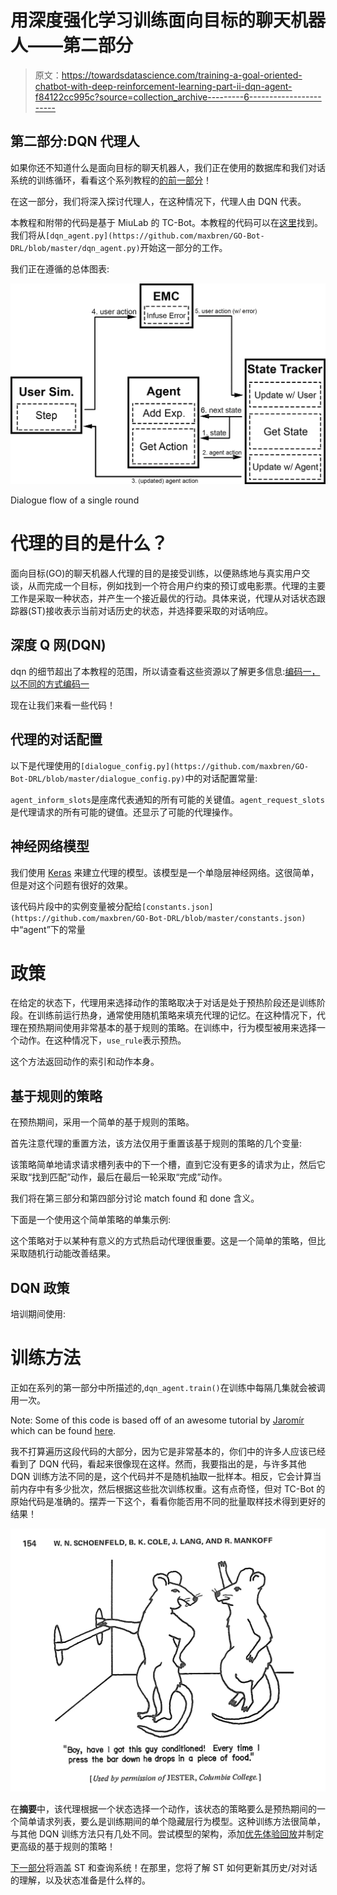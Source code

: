 # 用深度强化学习训练面向目标的聊天机器人——第二部分

> 原文：<https://towardsdatascience.com/training-a-goal-oriented-chatbot-with-deep-reinforcement-learning-part-ii-dqn-agent-f84122cc995c?source=collection_archive---------6----------------------->

## 第二部分:DQN 代理人

如果你还不知道什么是面向目标的聊天机器人，我们正在使用的数据库和我们对话系统的训练循环，看看这个系列教程的[的前一部分](https://medium.com/@maxbrenner110/training-a-goal-oriented-chatbot-with-deep-reinforcement-learning-part-i-introduction-and-dce3af21d383)！

在这一部分，我们将深入探讨代理人，在这种情况下，代理人由 DQN 代表。

本教程和附带的代码是基于 MiuLab 的 TC-Bot。本教程的代码可以在[这里](https://github.com/maxbren/GO-Bot-DRL)找到。我们将从`[dqn_agent.py](https://github.com/maxbren/GO-Bot-DRL/blob/master/dqn_agent.py)`开始这一部分的工作。

我们正在遵循的总体图表:

![](img/95c8931d8c7beae082c62a80ec16ee9f.png)

Dialogue flow of a single round

# 代理的目的是什么？

面向目标(GO)的聊天机器人代理的目的是接受训练，以便熟练地与真实用户交谈，从而完成一个目标，例如找到一个符合用户约束的预订或电影票。代理的主要工作是采取一种状态，并产生一个接近最优的行动。具体来说，代理从对话状态跟踪器(ST)接收表示当前对话历史的状态，并选择要采取的对话响应。

## 深度 Q 网(DQN)

dqn 的细节超出了本教程的范围，所以请查看这些资源以了解更多信息:[编码一，](https://jaromiru.com/2016/09/27/lets-make-a-dqn-theory/) [以不同的方式编码一](https://becominghuman.ai/lets-build-an-atari-ai-part-1-dqn-df57e8ff3b26)

现在让我们来看一些代码！

## 代理的对话配置

以下是代理使用的`[dialogue_config.py](https://github.com/maxbren/GO-Bot-DRL/blob/master/dialogue_config.py)`中的对话配置常量:

`agent_inform_slots`是座席代表通知的所有可能的关键值。`agent_request_slots`是代理请求的所有可能的键值。还显示了可能的代理操作。

## 神经网络模型

我们使用 [Keras](https://github.com/keras-team/keras) 来建立代理的模型。该模型是一个单隐层神经网络。这很简单，但是对这个问题有很好的效果。

该代码片段中的实例变量被分配给`[constants.json](https://github.com/maxbren/GO-Bot-DRL/blob/master/constants.json)`中“agent”下的常量

# 政策

在给定的状态下，代理用来选择动作的策略取决于对话是处于预热阶段还是训练阶段。在训练前运行热身，通常使用随机策略来填充代理的记忆。在这种情况下，代理在预热期间使用非常基本的基于规则的策略。在训练中，行为模型被用来选择一个动作。在这种情况下，`use_rule`表示预热。

这个方法返回动作的索引和动作本身。

## 基于规则的策略

在预热期间，采用一个简单的基于规则的策略。

首先注意代理的重置方法，该方法仅用于重置该基于规则的策略的几个变量:

该策略简单地请求请求槽列表中的下一个槽，直到它没有更多的请求为止，然后它采取“找到匹配”动作，最后在最后一轮采取“完成”动作。

我们将在第三部分和第四部分讨论 match found 和 done 含义。

下面是一个使用这个简单策略的单集示例:

这个策略对于以某种有意义的方式热启动代理很重要。这是一个简单的策略，但比采取随机行动能改善结果。

## DQN 政策

培训期间使用:

# 训练方法

正如在系列的第一部分中所描述的,`dqn_agent.train()`在训练中每隔几集就会被调用一次。

Note: Some of this code is based off of an awesome tutorial by [Jaromír](https://github.com/jaromiru) which can be found [here](https://jaromiru.com/2016/09/27/lets-make-a-dqn-theory/).

我不打算遍历这段代码的大部分，因为它是非常基本的，你们中的许多人应该已经看到了 DQN 代码，看起来很像现在这样。然而，我要指出的是，与许多其他 DQN 训练方法不同的是，这个代码并不是随机抽取一批样本。相反，它会计算当前内存中有多少批次，然后根据这些批次训练权重。这有点奇怪，但对 TC-Bot 的原始代码是准确的。摆弄一下这个，看看你能否用不同的批量取样技术得到更好的结果！

[![](img/47ea7657b478fc625843b30c2d310be9.png)](http://languagelog.ldc.upenn.edu/nll/?p=34864)

在**摘要**中，该代理根据一个状态选择一个动作，该状态的策略要么是预热期间的一个简单请求列表，要么是训练期间的单个隐藏层行为模型。这种训练方法很简单，与其他 DQN 训练方法只有几处不同。尝试模型的架构，添加[优先体验回放](https://arxiv.org/abs/1511.05952)并制定更高级的基于规则的策略！

[下一部分](https://medium.com/@maxbrenner110/training-a-goal-oriented-chatbot-with-deep-reinforcement-learning-part-iii-dialogue-state-d29c2828ce2a)将涵盖 ST 和查询系统！在那里，您将了解 ST 如何更新其历史/对对话的理解，以及状态准备是什么样的。